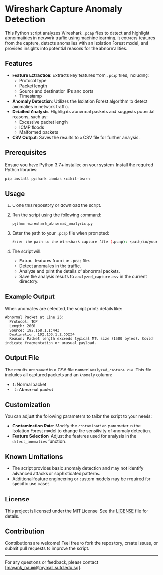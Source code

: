 
# Wireshark Capture Anomaly Detection

This Python script analyzes Wireshark `.pcap` files to detect and highlight abnormalities in network traffic using machine learning. It extracts features from the capture, detects anomalies with an Isolation Forest model, and provides insights into potential reasons for the abnormalities.

## Features

- **Feature Extraction**: Extracts key features from `.pcap` files, including:
  - Protocol type
  - Packet length
  - Source and destination IPs and ports
  - Timestamp
- **Anomaly Detection**: Utilizes the Isolation Forest algorithm to detect anomalies in network traffic.
- **Detailed Analysis**: Highlights abnormal packets and suggests potential reasons, such as:
  - Excessive packet length
  - ICMP floods
  - Malformed packets
- **CSV Output**: Saves the results to a CSV file for further analysis.

## Prerequisites

Ensure you have Python 3.7+ installed on your system. Install the required Python libraries:

```bash
pip install pyshark pandas scikit-learn
```

## Usage

1. Clone this repository or download the script.
2. Run the script using the following command:

   ```bash
   python wireshark_abnormal_analysis.py
   ```

3. Enter the path to your `.pcap` file when prompted:

   ```bash
   Enter the path to the Wireshark capture file (.pcap): /path/to/your/capture_file.pcap
   ```

4. The script will:
   - Extract features from the `.pcap` file.
   - Detect anomalies in the traffic.
   - Analyze and print the details of abnormal packets.
   - Save the analysis results to `analyzed_capture.csv` in the current directory.

## Example Output

When anomalies are detected, the script prints details like:

```plaintext
Abnormal Packet at Line 25: 
  Protocol: TCP
  Length: 2000
  Source: 192.168.1.1:443
  Destination: 192.168.1.2:55234
  Reason: Packet length exceeds typical MTU size (1500 bytes). Could indicate fragmentation or unusual payload.
```

## Output File

The results are saved in a CSV file named `analyzed_capture.csv`. This file includes all captured packets and an `Anomaly` column:

- `1`: Normal packet
- `-1`: Abnormal packet

## Customization

You can adjust the following parameters to tailor the script to your needs:

- **Contamination Rate**: Modify the `contamination` parameter in the Isolation Forest model to change the sensitivity of anomaly detection.
- **Feature Selection**: Adjust the features used for analysis in the `detect_anomalies` function.

## Known Limitations

- The script provides basic anomaly detection and may not identify advanced attacks or sophisticated patterns.
- Additional feature engineering or custom models may be required for specific use cases.

## License

This project is licensed under the MIT License. See the [LICENSE](LICENSE) file for details.

## Contribution

Contributions are welcome! Feel free to fork the repository, create issues, or submit pull requests to improve the script.

---

For any questions or feedback, please contact [mayank_nauni@mymail.sutd.edu.sg].
